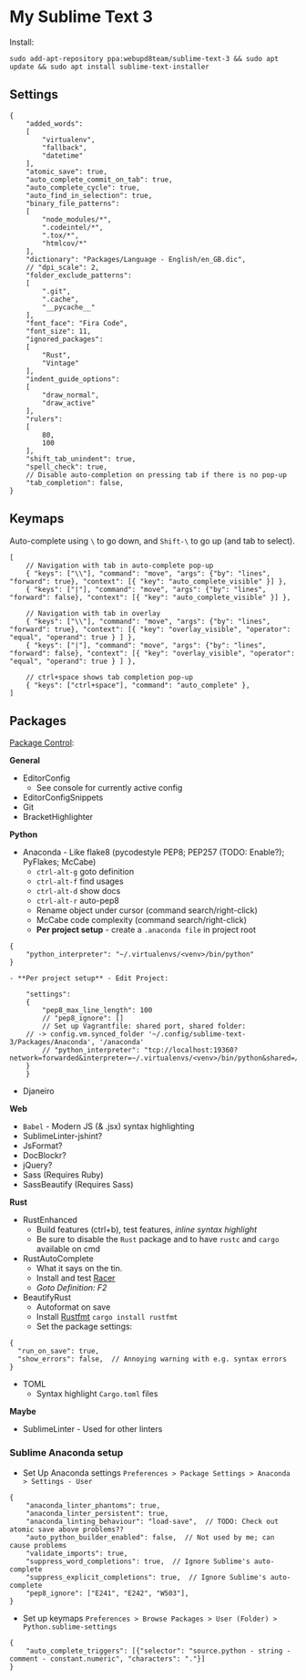 # My Sublime Text 3

Install:

	sudo add-apt-repository ppa:webupd8team/sublime-text-3 && sudo apt update && sudo apt install sublime-text-installer


## Settings

```
{
    "added_words":
    [
        "virtualenv",
        "fallback",
        "datetime"
    ],
    "atomic_save": true,
    "auto_complete_commit_on_tab": true,
    "auto_complete_cycle": true,
    "auto_find_in_selection": true,
    "binary_file_patterns":
    [
        "node_modules/*",
        ".codeintel/*",
        ".tox/*",
        "htmlcov/*"
    ],
    "dictionary": "Packages/Language - English/en_GB.dic",
    // "dpi_scale": 2,
    "folder_exclude_patterns":
    [
        ".git",
        ".cache",
        "__pycache__"
    ],
    "font_face": "Fira Code",
    "font_size": 11,
    "ignored_packages":
    [
        "Rust",
        "Vintage"
    ],
    "indent_guide_options":
    [
        "draw_normal",
        "draw_active"
    ],
    "rulers":
    [
        80,
        100
    ],
    "shift_tab_unindent": true,
    "spell_check": true,
    // Disable auto-completion on pressing tab if there is no pop-up
    "tab_completion": false,
}
```

## Keymaps

Auto-complete using `\` to go down, and `Shift-\` to go up (and tab to select).

```
[
    // Navigation with tab in auto-complete pop-up
    { "keys": ["\\"], "command": "move", "args": {"by": "lines", "forward": true}, "context": [{ "key": "auto_complete_visible" }] },
    { "keys": ["|"], "command": "move", "args": {"by": "lines", "forward": false}, "context": [{ "key": "auto_complete_visible" }] },

    // Navigation with tab in overlay
    { "keys": ["\\"], "command": "move", "args": {"by": "lines", "forward": true}, "context": [{ "key": "overlay_visible", "operator": "equal", "operand": true } ] },
    { "keys": ["|"], "command": "move", "args": {"by": "lines", "forward": false}, "context": [{ "key": "overlay_visible", "operator": "equal", "operand": true } ] },

    // ctrl+space shows tab completion pop-up
    { "keys": ["ctrl+space"], "command": "auto_complete" },
]
```

## Packages

[Package Control](https://packagecontrol.io/installation):

**General**

- EditorConfig
  - See console for currently active config
- EditorConfigSnippets
- Git
- BracketHighlighter

**Python**

- Anaconda - Like flake8 (pycodestyle PEP8; PEP257 (TODO: Enable?); PyFlakes; McCabe)
    - `ctrl-alt-g` goto definition
    - `ctrl-alt-f` find usages
    - `ctrl-alt-d` show docs
    - `ctrl-alt-r` auto-pep8
    - Rename object under cursor (command search/right-click)
    - McCabe code complexity (command search/right-click)
    - **Per project setup** - create a `.anaconda file` in project root
```
{
    "python_interpreter": "~/.virtualenvs/<venv>/bin/python"
}
```
    - **Per project setup** - Edit Project:
```
    "settings":
    {
        "pep8_max_line_length": 100
        // "pep8_ignore": []
        // Set up Vagrantfile: shared port, shared folder:
	// -> config.vm.synced_folder '~/.config/sublime-text-3/Packages/Anaconda', '/anaconda'
        // "python_interpreter": "tcp://localhost:19360?network=forwarded&interpreter=~/.virtualenvs/<venv>/bin/python&shared=/anaconda&pathmap=/home/test/code/<project>,/vagrant/<project>"
	}
    }
```
- Djaneiro

**Web**

- `Babel` - Modern JS (& .jsx) syntax highlighting
- SublimeLinter-jshint?
- JsFormat?
- DocBlockr?
- jQuery?
- Sass (Requires Ruby)
- SassBeautify (Requires Sass)

**Rust**

- RustEnhanced
  - Build features (ctrl+b), test features, *inline syntax highlight*
  - Be sure to disable the `Rust` package and to have `rustc` and `cargo` available on cmd
- RustAutoComplete
  - What it says on the tin.
  - Install and test [Racer](https://github.com/phildawes/racer)
  - *Goto Definition: F2*
- BeautifyRust
  - Autoformat on save
  - Install [Rustfmt](https://github.com/rust-lang-nursery/rustfmt) `cargo install rustfmt`
  - Set the package settings:
```
{
  "run_on_save": true,
  "show_errors": false,  // Annoying warning with e.g. syntax errors
}
```
- TOML
  - Syntax highlight `Cargo.toml` files

**Maybe**

- SublimeLinter - Used for other linters

### Sublime Anaconda setup

- Set Up Anaconda settings `Preferences > Package Settings > Anaconda > Settings - User`

```
{
    "anaconda_linter_phantoms": true,
    "anaconda_linter_persistent": true,
    "anaconda_linting_behaviour": "load-save",  // TODO: Check out atomic save above problems??
    "auto_python_builder_enabled": false,  // Not used by me; can cause problems
    "validate_imports": true,
    "suppress_word_completions": true,  // Ignore Sublime's auto-complete
    "suppress_explicit_completions": true,  // Ignore Sublime's auto-complete
    "pep8_ignore": ["E241", "E242", "W503"],
}
```

- Set up keymaps `Preferences > Browse Packages > User (Folder) > Python.sublime-settings`

```
{
    "auto_complete_triggers": [{"selector": "source.python - string - comment - constant.numeric", "characters": "."}]
}
```
